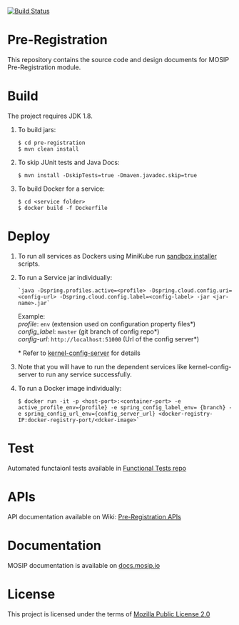 [![Build Status](https://travis-ci.org/mosip/pre-registration.svg?branch=master)](https://travis-ci.org/mosip/pre-registration)

# Pre-Registration 
This repository contains the source code and design documents for MOSIP Pre-Registration module. 

# Build
The project requires JDK 1.8. 
1. To build jars:
    ```
    $ cd pre-registration
    $ mvn clean install 
    ```
1. To skip JUnit tests and Java Docs:
    ```
    $ mvn install -DskipTests=true -Dmaven.javadoc.skip=true
    ```
1. To build Docker for a service:
    ```
    $ cd <service folder>
    $ docker build -f Dockerfile
    ```

# Deploy
1. To run all services as Dockers using MiniKube run [sandbox installer](https://githbu.com/mosip/mosip-infra/deployment/sandbox/) scripts.

1. To run a Service jar individually:
    ```
    `java -Dspring.profiles.active=<profile> -Dspring.cloud.config.uri=<config-url> -Dspring.cloud.config.label=<config-label> -jar <jar-name>.jar`
    ```
    Example:  
        _profile_: `env` (extension used on configuration property files*)    
        _config_label_: `master` (git branch of config repo*)  
        _config-url_: `http://localhost:51000` (Url of the config server*)  
	
	\* Refer to [kernel-config-server](https://github.com/mosip/commons/tree/master/kernel/kernel-config-server) for details


1. Note that you will have to run the dependent services like kernel-config-server to run any service successfully.
1. To run a Docker image individually:
    ``` 
    $ docker run -it -p <host-port>:<container-port> -e active_profile_env={profile} -e spring_config_label_env= {branch} -e spring_config_url_env={config_server_url} <docker-registry-IP:docker-registry-port/<dcker-image>`
    ```

# Test
Automated functaionl tests available in [Functional Tests repo](https://github.com/mosip/mosip-functional-tests)

# APIs
API documentation available on Wiki: [Pre-Registration APIs](https://docs.mosip.io/platform/apis/pre-registration-apis)

# Documentation

MOSIP documentation is available on [docs.mosip.io](https://docs.mosip.io/platform/modules/pre-registration-module/pre-registration)

# License
This project is licensed under the terms of [Mozilla Public License 2.0](https://github.com/mosip/mosip-platform/blob/master/LICENSE)

